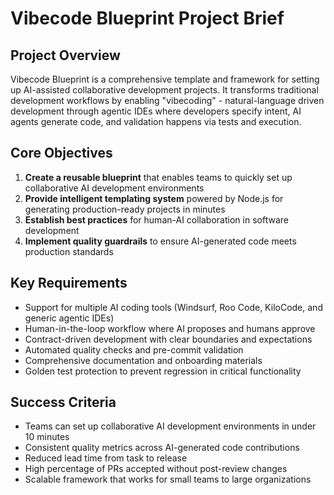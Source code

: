 # Vibecode Blueprint Project Brief

## Project Overview

Vibecode Blueprint is a comprehensive template and framework for setting up AI-assisted collaborative development projects. It transforms traditional development workflows by enabling "vibecoding" - natural-language driven development through agentic IDEs where developers specify intent, AI agents generate code, and validation happens via tests and execution.

## Core Objectives

1. **Create a reusable blueprint** that enables teams to quickly set up collaborative AI development environments
2. **Provide intelligent templating system** powered by Node.js for generating production-ready projects in minutes
3. **Establish best practices** for human-AI collaboration in software development
4. **Implement quality guardrails** to ensure AI-generated code meets production standards

## Key Requirements

- Support for multiple AI coding tools (Windsurf, Roo Code, KiloCode, and generic agentic IDEs)
- Human-in-the-loop workflow where AI proposes and humans approve
- Contract-driven development with clear boundaries and expectations
- Automated quality checks and pre-commit validation
- Comprehensive documentation and onboarding materials
- Golden test protection to prevent regression in critical functionality

## Success Criteria

- Teams can set up collaborative AI development environments in under 10 minutes
- Consistent quality metrics across AI-generated code contributions
- Reduced lead time from task to release
- High percentage of PRs accepted without post-review changes
- Scalable framework that works for small teams to large organizations
